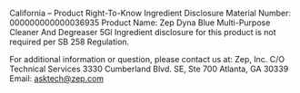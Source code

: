  
 
 
California – Product Right-To-Know Ingredient Disclosure 
Material Number: 000000000000036935 
Product Name: Zep Dyna Blue Multi-Purpose Cleaner And Degreaser 5Gl 
Ingredient disclosure for this product is not required per SB 258 Regulation. 
 
For additional information or question, please contact us at: 
Zep, Inc. 
C/O Technical Services 
3330 Cumberland Blvd. SE, Ste 700 
Atlanta, GA 30339 
Email: asktech@zep.com 
 
 
 
 
